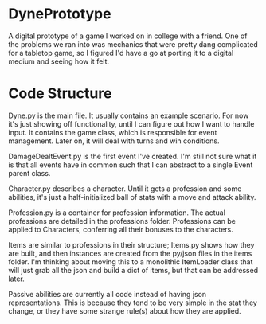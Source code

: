 # DynePrototype

A digital prototype of a game I worked on in college with a friend. One of the problems we ran into was mechanics that were pretty dang complicated for a tabletop game, so I figured I'd have a go at porting it to a digital medium and seeing how it felt.

# Code Structure
Dyne.py is the main file. It usually contains an example scenario. For now it's just showing off functionality, until I can figure out how I want to handle input. It contains the game class, which is responsible for event management. Later on, it will deal with turns and win conditions.

DamageDealtEvent.py is the first event I've created. I'm still not sure what it is that all events have in common such that I can abstract to a single Event parent class.

Character.py describes a character. Until it gets a profession and some abilities, it's just a half-initialized ball of stats with a move and attack ability.

Profession.py is a container for profession information. The actual professions are detailed in the professions folder. Professions can be applied to Characters, conferring all their bonuses to the characters.

Items are similar to professions in their structure; Items.py shows how they are built, and then instances are created from the py/json files in the items folder. I'm thinking about moving this to a monolithic ItemLoader class that will just grab all the json and build a dict of items, but that can be addressed later.

Passive abilities are currently all code instead of having json representations. This is because they tend to be very simple in the stat they change, or they have some strange rule(s) about how they are applied.
